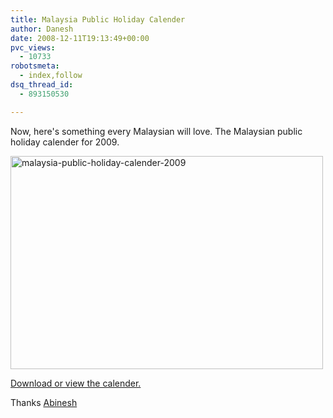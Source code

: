 ```yaml
---
title: Malaysia Public Holiday Calender
author: Danesh
date: 2008-12-11T19:13:49+00:00
pvc_views:
  - 10733
robotsmeta:
  - index,follow
dsq_thread_id:
  - 893150530

---
```

Now, here's something every Malaysian will love. The Malaysian public holiday calender for 2009.

<img loading="lazy" src="/wp-content/uploads/2008/12/screenshot-malaysia-public-holiday-calender-2009-mozilla-firefox-500x341.png" alt="malaysia-public-holiday-calender-2009" title="malaysia-public-holiday-calender-2009" width="500" height="341" class="alignnone size-medium wp-image-1056" srcset="/wp-content/uploads/2008/12/screenshot-malaysia-public-holiday-calender-2009-mozilla-firefox-500x341.png 500w, /wp-content/uploads/2008/12/screenshot-malaysia-public-holiday-calender-2009-mozilla-firefox.png 578w" sizes="(max-width: 500px) 100vw, 500px" /> 

[Download or view the calender.][1]

Thanks [Abinesh][2]

 [1]: http://www.scribd.com/doc/8837419/Malaysia-Public-Holiday-Calender-2009
 [2]: http://www.abinesh.com/delirium/posts/malaysian-public-holidays-2009/
